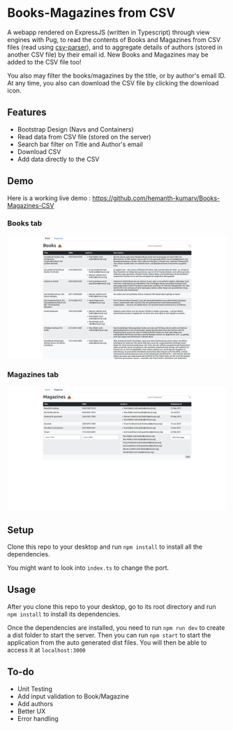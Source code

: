 # Books-Magazines from CSV

A webapp rendered on ExpressJS (written in Typescript) through view engines with Pug, to read the contents of Books and Magazines from CSV files (read using [csv-parser](https://www.npmjs.com/package/csv-parser)), and to aggregate details of authors (stored in another CSV file) by their email id. New Books and Magazines may be added to the CSV file too!

You also may filter the books/magazines by the title, or by author's email ID. At any time, you also can download the CSV file by clicking the download icon.

## Features

- Bootstrap Design (Navs and Containers)
- Read data from CSV file (stored on the server)
- Search bar filter on Title and Author's email
- Download CSV
- Add data directly to the CSV

## Demo

Here is a working live demo : https://github.com/hemanth-kumarv/Books-Magazines-CSV

### Books tab

![](/screenshots/books.png)

### Magazines tab

![](/screenshots/magazines.png)

## Setup

Clone this repo to your desktop and run `npm install` to install all the dependencies.

You might want to look into `index.ts` to change the port.

## Usage

After you clone this repo to your desktop, go to its root directory and run `npm install` to install its dependencies.

Once the dependencies are installed, you need to run `npm run dev` to create a dist folder to start the server.
Then you can run `npm start` to start the application from the auto generated dist files. You will then be able to access it at `localhost:3000`

## To-do

- Unit Testing
- Add input validation to Book/Magazine
- Add authors
- Better UX
- Error handling
